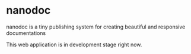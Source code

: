 nanodoc
=======

nanodoc is a tiny publishing system for creating beautiful and responsive documentations

This web application is in development stage right now. 

